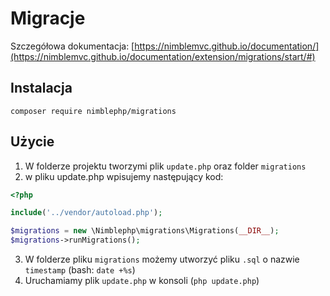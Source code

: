 # Migracje
Szczegółowa dokumentacja:
[https://nimblemvc.github.io/documentation/](https://nimblemvc.github.io/documentation/extension/migrations/start/#)

## Instalacja
```shell
composer require nimblephp/migrations
```

## Użycie
1. W folderze projektu tworzymi plik `update.php` oraz folder `migrations`
2. w pliku update.php wpisujemy następujący kod:
```php
<?php

include('../vendor/autoload.php');

$migrations = new \Nimblephp\migrations\Migrations(__DIR__);
$migrations->runMigrations();
```
3. W folderze pliku `migrations` możemy utworzyć pliku `.sql` o nazwie `timestamp` (bash: `date +%s`)
4. Uruchamiamy plik `update.php` w konsoli (`php update.php`)